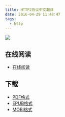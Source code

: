 ```yaml
---
title: HTTP2协议中文翻译
date: 2016-04-29 11:48:47
tags:
  - http
---
```


![](https://ek8whxe.cloudimg.io/s/width/226/https://www.gitbook.com/cover/book/evagle/http2-cn.jpg)

<!--more-->

## 在线阅读 ##

+ [在线阅读](https://www.gitbook.com/book/evagle/http2-cn/details)

## 下载 ##

+ [PDF格式](https://www.gitbook.com/download/pdf/book/evagle/http2-cn)
+ [EPUB格式](https://www.gitbook.com/download/epub/book/evagle/http2-cn)
+ [MOBI格式](https://www.gitbook.com/download/mobi/book/evagle/http2-cn)
